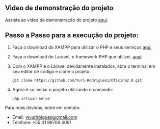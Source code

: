 ## Video de demonstração do projeto

Assista ao vídeo de demonstração do projeto [aqui](https://drive.google.com/file/d/1o8NKafUDghh0KJvWpi8FjJpNrtRDqvHy/view?usp=sharing).

## Passo a Passo para a execução do projeto:

1. Faça o download do XAMPP para utilizar o PHP e seus serviços [aqui](https://www.apachefriends.org/pt_br/index.html).

2. Faça o download do Laravel, o framework PHP que utilizei, [aqui](https://laravel.com/).

3. Com o XAMPP e o Laravel devidamente instalados, abra o terminal em seu editor de código e clone o projeto:
    ```
    git clone https://github.com/Yuri-Rodrigues1/Oficina2.0.git
    ```

4. Agora é só iniciar o projeto utilizando o comando:
    ```
    php artisan serve
    ```

Para mais dúvidas, entre em contato:
- Email: wyuriroigues@gmail.com
- Telefone: +55 31 99706 4091

